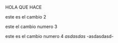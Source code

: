 HOLA QUE HACE

este es el cambio 2

este el cambio numero 3

este es el cambio numero 4 
*asdasdas*
-asdasdasd-